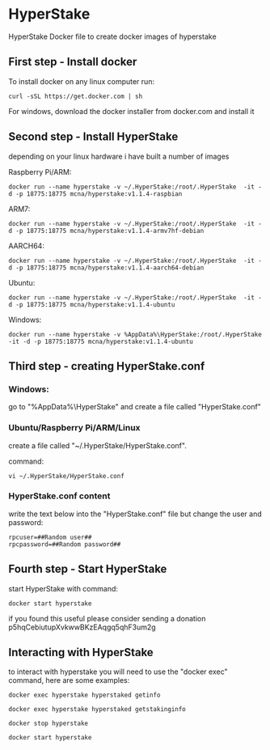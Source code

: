 # HyperStake
HyperStake Docker file to create docker images of hyperstake



## First step - Install docker

To install docker on any linux computer run: 
```
curl -sSL https://get.docker.com | sh
```

For windows, download the docker installer from docker.com and install it


## Second step - Install HyperStake

depending on your linux hardware i have built a number of images

Raspberry Pi/ARM: 
```
docker run --name hyperstake -v ~/.HyperStake:/root/.HyperStake  -it -d -p 18775:18775 mcna/hyperstake:v1.1.4-raspbian
```

ARM7: 
```
docker run --name hyperstake -v ~/.HyperStake:/root/.HyperStake  -it -d -p 18775:18775 mcna/hyperstake:v1.1.4-armv7hf-debian
```

AARCH64: 
```
docker run --name hyperstake -v ~/.HyperStake:/root/.HyperStake  -it -d -p 18775:18775 mcna/hyperstake:v1.1.4-aarch64-debian
```

Ubuntu: 
```
docker run --name hyperstake -v ~/.HyperStake:/root/.HyperStake  -it -d -p 18775:18775 mcna/hyperstake:v1.1.4-ubuntu
```

Windows: 
```
docker run --name hyperstake -v %AppData%\HyperStake:/root/.HyperStake  -it -d -p 18775:18775 mcna/hyperstake:v1.1.4-ubuntu
```

## Third step - creating HyperStake.conf
### Windows: 
go to "%AppData%\HyperStake" and create a file called "HyperStake.conf"

### Ubuntu/Raspberry Pi/ARM/Linux
create a file called "~/.HyperStake/HyperStake.conf".

command: 
```
vi ~/.HyperStake/HyperStake.conf
```

### HyperStake.conf content
write the text below into the "HyperStake.conf" file but change the user and password:
```
rpcuser=##Random user##
rpcpassword=##Random password##
```

## Fourth step - Start HyperStake
start HyperStake with command:
```
docker start hyperstake
```


if you found this useful please consider sending a donation p5hqCebiutupXvkwwBKzEAqgq5qhF3um2g
## Interacting with HyperStake
to interact with hyperstake you will need to use the "docker exec" command, here are some examples:
```
docker exec hyperstake hyperstaked getinfo
```
```
docker exec hyperstake hyperstaked getstakinginfo
```
```
docker stop hyperstake
```
```
docker start hyperstake
```

